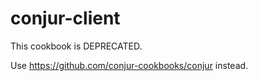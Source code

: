 # conjur-client

This cookbook is DEPRECATED.

Use https://github.com/conjur-cookbooks/conjur instead.
